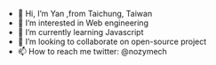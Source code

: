 - 👋 Hi, I’m Yan ,from Taichung, Taiwan
- 👀 I’m interested in Web engineering 
- 🌱 I’m currently learning Javascript 
- 💞️ I’m looking to collaborate on open-source project
- 📫 How to reach me twitter: @nozymech

<!---
nozymech/nozymech is a ✨ special ✨ repository because its `README.md` (this file) appears on your GitHub profile.
You can click the Preview link to take a look at your changes.
--->
